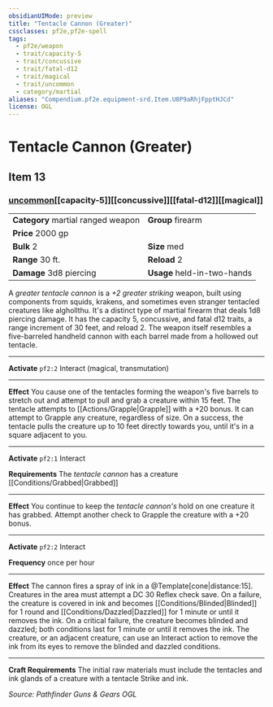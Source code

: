 ```yaml
---
obsidianUIMode: preview
title: "Tentacle Cannon (Greater)"
cssclasses: pf2e,pf2e-spell
tags:
  - pf2e/weapon
  - trait/capacity-5
  - trait/concussive
  - trait/fatal-d12
  - trait/magical
  - trait/uncommon
  - category/martial
aliases: "Compendium.pf2e.equipment-srd.Item.U8P9aRhjFpptHJCd"
license: OGL
---
```

# Tentacle Cannon (Greater)
## Item 13
### [uncommon](uncommon "Uncommon Rarity Trait")[[capacity-5]][[concussive]][[fatal-d12]][[magical]]

|  |  |
| -- | -- |
| **Category** martial ranged weapon | **Group** firearm |
| **Price** 2000 gp |  |
| **Bulk** 2 | **Size** med |
|**Range** 30 ft.| **Reload** 2|
| **Damage** 3d8 piercing  | **Usage** held-in-two-hands |



A _greater tentacle cannon_ is a _+2 greater striking_ weapon, built using components from squids, krakens, and sometimes even stranger tentacled creatures like alghollthu. It's a distinct type of martial firearm that deals 1d8 piercing damage. It has the capacity 5, concussive, and fatal d12 traits, a range increment of 30 feet, and reload 2. The weapon itself resembles a five-barreled handheld cannon with each barrel made from a hollowed out tentacle.

* * *

**Activate** `pf2:2` Interact (magical, transmutation)

* * *

**Effect** You cause one of the tentacles forming the weapon's five barrels to stretch out and attempt to pull and grab a creature within 15 feet. The tentacle attempts to [[Actions/Grapple|Grapple]] with a +20 bonus. It can attempt to Grapple any creature, regardless of size. On a success, the tentacle pulls the creature up to 10 feet directly towards you, until it's in a square adjacent to you.

* * *

**Activate** `pf2:1` Interact

**Requirements** The _tentacle cannon_ has a creature [[Conditions/Grabbed|Grabbed]]

* * *

**Effect** You continue to keep the _tentacle cannon's_ hold on one creature it has grabbed. Attempt another check to Grapple the creature with a +20 bonus.

* * *

**Activate** `pf2:2` Interact

**Frequency** once per hour

* * *

**Effect** The cannon fires a spray of ink in a @Template\[cone|distance:15\]. Creatures in the area must attempt a DC 30 Reflex check save. On a failure, the creature is covered in ink and becomes [[Conditions/Blinded|Blinded]] for 1 round and [[Conditions/Dazzled|Dazzled]] for 1 minute or until it removes the ink. On a critical failure, the creature becomes blinded and dazzled; both conditions last for 1 minute or until it removes the ink. The creature, or an adjacent creature, can use an Interact action to remove the ink from its eyes to remove the blinded and dazzled conditions.

* * *

**Craft Requirements** The initial raw materials must include the tentacles and ink glands of a creature with a tentacle Strike and ink.

*Source: Pathfinder Guns & Gears*
*OGL*
